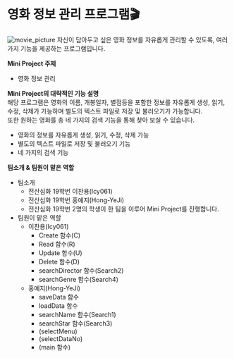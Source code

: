 영화 정보 관리 프로그램🎬
=============================

<img src="https://cdn.pixabay.com/photo/2019/04/24/21/55/cinema-4153289_1280.jpg" alt="movie_picture"></img>
자신이 담아두고 싶은 영화 정보를 자유롭게 관리할 수 있도록, 여러 가지 기능을 제공하는 프로그램입니다.

**Mini Project 주제**
+ 영화 정보 관리   

**Mini Project의 대략적인 기능 설명**   
해당 프로그램은 영화의 이름, 개봉일자, 별점등을 포함한 정보를 자유롭게 생성, 읽기, 수정, 삭제가 가능하며 별도의 텍스트 파일로 저장 및 불러오기가 가능합니다.   
또한 원하는 영화를 총 네 가지의 검색 기능을 통해 찾아 보실 수 있습니다.
* 영화의 정보를 자유롭게 생성, 읽기, 수정, 삭제 가능
* 별도의 텍스트 파일로 저장 및 불러오기 기능
* 네 가지의 검색 기능   

**팀소개 & 팀원이 맡은 역할**   
+ 팀소개
  + 전산심화 19학번 이찬용(Icy061)
  + 전산심화 19학번 홍예지(Hong-YeJi)
  + 전산심화 19학번 2명의 학생이 한 팀을 이루어 Mini Project를 진행합니다.
+ 팀원이 맡은 역할
  + 이찬용(Icy061)
    + Create 함수(C)
    + Read 함수(R)
    + Update 함수(U)
    + Delete 함수(D)
    + searchDirector 함수(Search2)
    + searchGenre 함수(Search4)
  + 홍예지(Hong-YeJi)
    + saveData 함수
    + loadData 함수
    + searchName 함수(Search1)
    + searchStar 함수(Search3)
    + (selectMenu)
    + (selectDataNo)
    + (main 함수)
